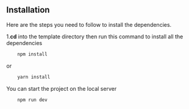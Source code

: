 ## Installation

Here are the steps you need to follow to install the dependencies.

1.**cd** into the template directory then run this command to install all the dependencies
    
```bash
    npm install
```
    
or
    
```bash
    yarn install
 ```

You can start the project on the local server
    
```bash
    npm run dev
 ```